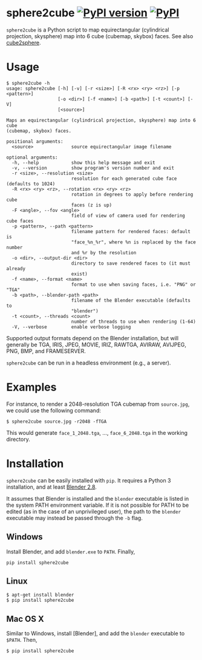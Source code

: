 sphere2cube [![PyPI version](https://badge.fury.io/py/sphere2cube.svg)](https://pypi.python.org/pypi/sphere2cube) [![PyPI](https://img.shields.io/pypi/pyversions/sphere2cube.svg)](https://pypi.python.org/pypi/sphere2cube)
===========

`sphere2cube` is a Python script to map equirectangular (cylindrical
projection, skysphere) map into 6 cube (cubemap, skybox) faces. See also
[cube2sphere](https://github.com/Xyene/cube2sphere).

Usage
=====

    $ sphere2cube -h
    usage: sphere2cube [-h] [-v] [-r <size>] [-R <rx> <ry> <rz>] [-p <pattern>]
                       [-o <dir>] [-f <name>] [-b <path>] [-t <count>] [-V]
                       [<source>]

    Maps an equirectangular (cylindrical projection, skysphere) map into 6 cube
    (cubemap, skybox) faces.

    positional arguments:
      <source>              source equirectangular image filename

    optional arguments:
      -h, --help            show this help message and exit
      -v, --version         show program's version number and exit
      -r <size>, --resolution <size>
                            resolution for each generated cube face (defaults to 1024)
      -R <rx> <ry> <rz>, --rotation <rx> <ry> <rz>
                            rotation in degrees to apply before rendering cube
                            faces (z is up)
      -F <angle>, --fov <angle>
                            field of view of camera used for rendering cube faces
      -p <pattern>, --path <pattern>
                            filename pattern for rendered faces: default is
                            "face_%n_%r", where %n is replaced by the face number
                            and %r by the resolution
      -o <dir>, --output-dir <dir>
                            directory to save rendered faces to (it must already
                            exist)
      -f <name>, --format <name>
                            format to use when saving faces, i.e. "PNG" or "TGA"
      -b <path>, --blender-path <path>
                            filename of the Blender executable (defaults to
                            "blender")
      -t <count>, --threads <count>
                            number of threads to use when rendering (1-64)
      -V, --verbose         enable verbose logging

Supported output formats depend on the Blender installation, but will
generally be TGA, IRIS, JPEG, MOVIE, IRIZ, RAWTGA, AVIRAW, AVIJPEG, PNG,
BMP, and FRAMESERVER.

`sphere2cube` can be run in a headless environment (e.g., a server).

Examples
========

For instance, to render a 2048-resolution TGA cubemap from `source.jpg`,
we could use the following command:

    $ sphere2cube source.jpg -r2048 -fTGA

This would generate `face_1_2048.tga`, …, `face_6_2048.tga` in the
working directory.

Installation
============

`sphere2cube` can be easily installed with `pip`. It requires a Python 3
installation, and at least [Blender 2.8](https://www.blender.org/).

It assumes that Blender is installed and the `blender` executable is
listed in the system PATH environment variable. If it is not possible
for PATH to be edited (as in the case of an unprivileged user), the path
to the `blender` executable may instead be passed through the `-b` flag.

Windows
-------

Install Blender, and add `blender.exe` to `PATH`. Finally,

    pip install sphere2cube

Linux
-----

    $ apt-get install blender
    $ pip install sphere2cube

Mac OS X
--------

Similar to Windows, install [Blender], and add the `blender` executable
to `$PATH`. Then,

    $ pip install sphere2cube
